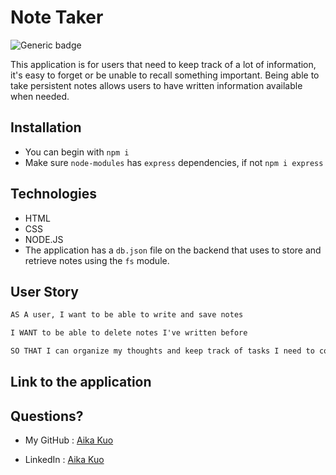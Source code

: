 # Note Taker 
![Generic badge](https://img.shields.io/badge/license-MIT-green.svg)

This application is for users that need to keep track of a lot of information, it's easy to forget or be unable to recall something important. Being able to take persistent notes allows users to have written information available when needed.

## Installation 
- You can begin with `npm i `
- Make sure `node-modules` has `express` dependencies, 
  if not `npm i express`

## Technologies 
- HTML
- CSS
- NODE.JS
- The application has a `db.json` file on the backend that uses to store and retrieve notes using the `fs` module.

## User Story
```md
AS A user, I want to be able to write and save notes

I WANT to be able to delete notes I've written before

SO THAT I can organize my thoughts and keep track of tasks I need to complete
```
## Link to the application 

## Questions?

* My GitHub : [Aika Kuo](https://github.com/aikakuo)

* LinkedIn : [Aika Kuo](https://linkedin.com/in/aika-kuo-b42b53bb)
